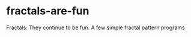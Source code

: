 fractals-are-fun
================

Fractals: They continue to be fun. A few simple fractal pattern programs
